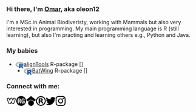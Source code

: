 ### Hi there, I'm [Omar][website], aka oleon12

I'm a MSc.in Animal Biodiveristy, working with Mammals but also very interested in programming. My main programming language is R (still learning), but also I'm practing and learning others e.g., Python and Java. 

### My babies

- [alignTools][alignTools] R-package 
[<img align="left" alt="R" width="22px" src="https://raw.githubusercontent.com/github/explore/80688e429a7d4ef2fca1e82350fe8e3517d3494d/topics/r/r.png" />]
- [BatWing][BatWing] R-package [<img align="left" alt="R" width="22px" src="https://raw.githubusercontent.com/github/explore/80688e429a7d4ef2fca1e82350fe8e3517d3494d/topics/r/r.png" />]


### Connect with me:

[<img align="left" alt="weebly" width="26px" src="https://github.com/oleon12/oleon12/blob/main/Img/weebly.png" />][website]
[<img align="left" alt="research" width="26px" src="https://github.com/oleon12/oleon12/blob/main/Img/Researchgat.png" />][researchG]
[<img align="left" alt="GoogleA" width="26px" src="https://github.com/oleon12/oleon12/blob/main/Img/Google%20Scholar%20icon.svg" />][GoogleAcademic]
[<img align="left" alt="Rpubs" width="26px" src="https://github.com/oleon12/oleon12/blob/main/Img/rpubs.png" />][Rpubs]
[<img align="left" alt="Twitter" width="26px" src="https://github.com/oleon12/oleon12/blob/main/Img/Twitter%20icon.svg" />][Twitter]
[<img align="left" alt="Instagram" width="26px" src="https://github.com/oleon12/oleon12/blob/main/Img/Instagram%20icon.svg" />][Instagram]



[website]: https://leon-alvarado.weebly.com/
[researchG]: https://www.researchgate.net/profile/Omar_Leon-Alvarado?ev=hdr_xprf&_sg=8Z1D88ej8JxjTMlmINXbmsAwqPUmb7fTmFdKR_bhE7tnkYjMpxF1SjfyRa7BVcdR8vv83h0WK0jE0A5_aj3NZ08Q
[GoogleAcademic]: https://scholar.google.com/citations?user=k2Cc4wYAAAAJ&hl=es
[Twitter]: https://twitter.com/leon_alvarado12
[Instagram]: https://www.instagram.com/omar.daniel1206/?hl=es
[alignTools]: https://github.com/oleon12/alignTools
[BatWing]: https://github.com/oleon12/BatWing
[Rpubs]: https://rpubs.com/oleon12
